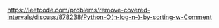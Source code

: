 https://leetcode.com/problems/remove-covered-intervals/discuss/878238/Python-O(n-log-n-)-by-sorting-w-Comment